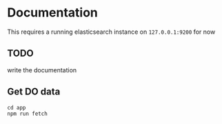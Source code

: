 # Documentation

This requires a running elasticsearch instance on ```127.0.0.1:9200``` for now

## TODO

write the documentation

## Get DO data

```
cd app
npm run fetch
```
